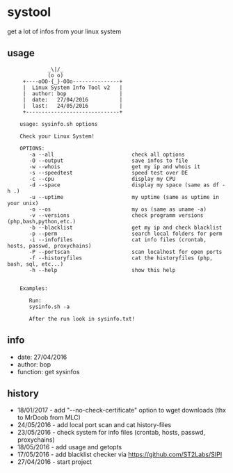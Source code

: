 # systool
get a lot of infos from your linux system

## usage
```
             _\|/_
             (o o)
     +----oOO-{_}-OOo---------------+
     |  Linux System Info Tool v2   |
     |  author: bop                 |
     |  date:   27/04/2016          |
     |  last:   24/05/2016          |
     +------------------------------+

    usage: sysinfo.sh options

    Check your Linux System!

    OPTIONS:
       -a --all                         check all options
       -O --output                      save infos to file
       -w --whois                       get my ip and whois it
       -s --speedtest                   speed test over DE
       -c --cpu                         display my CPU
       -d --space                       display my space (same as df -h .)
       -u --uptime                      my uptime (same as uptime in your unix)
       -o --os                          my os (same as uname -a)
       -v --versions                    check programm versions (php,bash,python,etc.)
       -b --blacklist                   get my ip and check blacklist
       -p --perm                        search local folders for perm
       -i --infofiles                   cat info files (crontab, hosts, passwd, proxychains)
       -P --portscan                    scan localhost for open ports
       -f --historyfiles                cat the historyfiles (php, bash, sql, etc...)
       -h --help                        show this help


    Examples:

       Run:
       sysinfo.sh -a
       
       After the run look in sysinfo.txt!

```

## info
* date: 27/04/2016
* author: bop
* function: get sysinfos

## history
  - 18/01/2017 - add "--no-check-certificate" option to wget downloads (thx to MrDoob from MLC)
  - 24/05/2016 - add local port scan and cat history-files
  - 23/05/2016 - check system for info files (crontab, hosts, passwd, proxychains)
  - 18/05/2016 - add usage and getopts
  - 17/05/2016 - add blacklist checker via https://github.com/ST2Labs/SIPI
  - 27/04/2016 - start project

